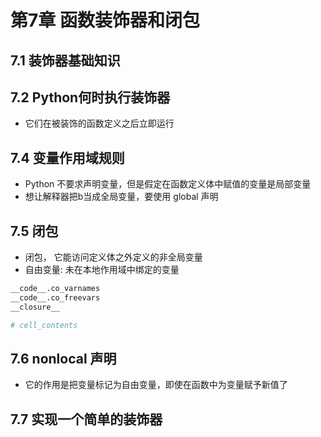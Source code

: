 # 第7章 函数装饰器和闭包


## 7.1 装饰器基础知识

## 7.2 Python何时执行装饰器

* 它们在被装饰的函数定义之后立即运行

## 7.4 变量作用域规则

* Python 不要求声明变量，但是假定在函数定义体中赋值的变量是局部变量
* 想让解释器把b当成全局变量，要使用 global 声明

## 7.5 闭包

* 闭包， 它能访问定义体之外定义的非全局变量
* 自由变量: 未在本地作用域中绑定的变量

```python
__code__.co_varnames
__code__.co_freevars
__closure__

# cell_contents
```

## 7.6 nonlocal 声明

* 它的作用是把变量标记为自由变量，即使在函数中为变量赋予新值了

## 7.7 实现一个简单的装饰器
